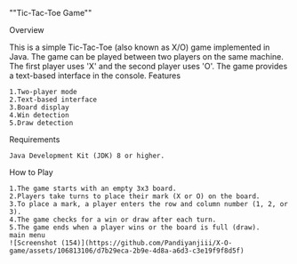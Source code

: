 ""Tic-Tac-Toe Game""

Overview

This is a simple Tic-Tac-Toe (also known as X/O) game implemented in Java. The game can be played between two players on the same machine. The first player uses 'X' and the second player uses 'O'. The game provides a text-based interface in the console.
Features

    1.Two-player mode
    2.Text-based interface
    3.Board display
    4.Win detection
    5.Draw detection

Requirements

    Java Development Kit (JDK) 8 or higher.

How to Play

    1.The game starts with an empty 3x3 board.
    2.Players take turns to place their mark (X or O) on the board.
    3.To place a mark, a player enters the row and column number (1, 2, or 3).
    4.The game checks for a win or draw after each turn.
    5.The game ends when a player wins or the board is full (draw).
    main menu
    ![Screenshot (154)](https://github.com/Pandiyanjiii/X-O-game/assets/106813106/d7b29eca-2b9e-4d8a-a6d3-c3e19f9f8d5f)

